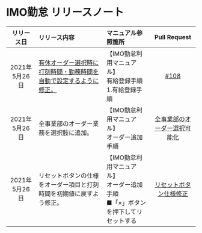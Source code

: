 # IMO勤怠 リリースノート

|リリース日|リリース内容|マニュアル参照箇所|Pull Request|
|:---:|:---|:---|:---:|
|2021年5月26日|[有休オーダー選択時に打刻時間・勤務時間を自動で設定するように修正。](/詳細/有休設定時の自動補完.md)|【IMO勤怠利用マニュアル】<br>有給登録手順<br>1.有給登録手順|[#108](https://github.com/syuni/icom-mobile-office/commit/a38be098f014ac61cb0f52e4f4d06c8008864385)|
|2021年5月26日|全事業部のオーダー業務を選択肢に追加。|【IMO勤怠利用マニュアル】<br>オーダー追加手順|[全事業部のオーダー選択可能化](/詳細/全事業部のオーダー選択可能化.md)|
|2021年5月26日|リセットボタンの仕様をオーダー項目と打刻時間を初期値に戻すよう修正。|【IMO勤怠利用マニュアル】<br>オーダー追加手順<br>■「×」ボタンを押下してリセットする|[リセットボタン仕様修正](/詳細/リセットボタン仕様修正.md)|

